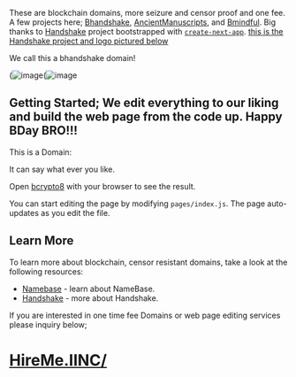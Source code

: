 These are blockchain domains, more seizure and censor proof and one fee. A few projects here;  [Bhandshake](https://bhandshake.vercel.app), [AncientManuscripts](https://beechains.github.io/ancientmanuscripts.github.io/), and [Bmindful](https://beechains.github.io/bmindful.github.io). Big thanks to [Handshake](https://handshake.org) project bootstrapped with [`create-next-app`](https://github.com/zeit/next.js/tree/canary/packages/create-next-app). [this is the Handshake project and logo pictured below](https://handshake.org)

We call this a bhandshake domain!

(![image](https://user-images.githubusercontent.com/37987346/88022212-e160ac80-cafc-11ea-9132-68dfb543116b.png)(![image](https://user-images.githubusercontent.com/37987346/88021791-1c161500-cafc-11ea-894c-37c3db469b5c.png)

## Getting Started; We edit everything to our liking and build the web page from the code up. Happy BDay BRO!!! 

This is a Domain:

It can say what ever you like.

Open [bcrypto8](https://bcrypto8.vercel.app) with your browser to see the result.

You can start editing the page by modifying `pages/index.js`. The page auto-updates as you edit the file.

## Learn More

To learn more about blockchain, censor resistant domains, take a look at the following resources:

- [Namebase](https://namebase.io) - learn about NameBase.
- [Handshake](https://handshake.org) - more about Handshake.

If you are interested in one time fee Domains or web page editing services please inquiry below;

# [HireMe.IINC/](http://hireme.iinc/)

